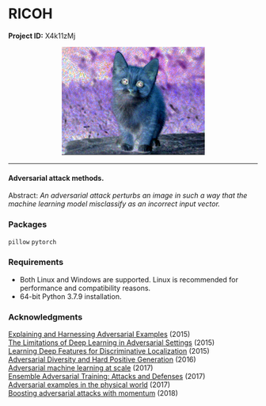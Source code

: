 # RICOH

**Project ID:** X4k11zMj

<p align="center">
  <img src="https://github.com/epochlab/ricoh/blob/main/sample.png">
</p>

--------------------------------------------------------------------

#### Adversarial attack methods.
Abstract: *An adversarial attack perturbs an image in such a way that the machine learning model misclassify as an incorrect input vector.*

### Packages
`pillow` `pytorch`

### Requirements
- Both Linux and Windows are supported. Linux is recommended for performance and compatibility reasons.
- 64-bit Python 3.7.9 installation.

### Acknowledgments
[Explaining and Harnessing Adversarial Examples](https://arxiv.org/pdf/1412.6572.pdf) (2015)<br>
[The Limitations of Deep Learning in Adversarial Settings](https://arxiv.org/pdf/1511.07528.pdf) (2015)<br>
[Learning Deep Features for Discriminative Localization](https://arxiv.org/pdf/1512.04150v1.pdf) (2015)<br>
[Adversarial Diversity and Hard Positive Generation](https://arxiv.org/pdf/1605.01775.pdf) (2016)<br>
[Adversarial machine learning at scale](https://arxiv.org/pdf/1611.01236.pdf) (2017)<br>
[Ensemble Adversarial Training: Attacks and Defenses](https://arxiv.org/abs/1705.07204) (2017)<br>
[Adversarial examples in the physical world](https://arxiv.org/pdf/1607.02533.pdf) (2017)<br>
[Boosting adversarial attacks with momentum](https://arxiv.org/pdf/1710.06081.pdf) (2018)